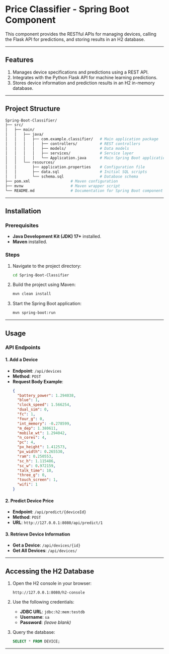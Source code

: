
# Price Classifier - Spring Boot Component

This component provides the RESTful APIs for managing devices, calling the Flask API for predictions, and storing results in an H2 database.

---

## Features

1. Manages device specifications and predictions using a REST API.
2. Integrates with the Python Flask API for machine learning predictions.
3. Stores device information and prediction results in an H2 in-memory database.

---

## Project Structure

```bash
Spring-Boot-Classifier/
├── src/
│   ├── main/
│   │   ├── java/
│   │   │   ├── com.example.classifier/   # Main application package
│   │   │   │   ├── controllers/          # REST controllers
│   │   │   │   ├── models/               # Data models
│   │   │   │   ├── services/             # Service layer
│   │   │   │   └── Application.java      # Main Spring Boot application
│   │   └── resources/
│   │       ├── application.properties    # Configuration file
│   │       ├── data.sql                  # Initial SQL scripts
│   │       └── schema.sql                # Database schema
├── pom.xml                  # Maven configuration
├── mvnw                     # Maven wrapper script
└── README.md                # Documentation for Spring Boot component
```

---

## Installation

### Prerequisites

- **Java Development Kit (JDK) 17+** installed.
- **Maven** installed.

### Steps

1. Navigate to the project directory:
   ```bash
   cd Spring-Boot-Classifier
   ```

2. Build the project using Maven:
   ```bash
   mvn clean install
   ```

3. Start the Spring Boot application:
   ```bash
   mvn spring-boot:run
   ```

---

## Usage

### API Endpoints

#### 1. Add a Device

- **Endpoint**: `/api/devices`
- **Method**: `POST`
- **Request Body Example**:
  ```json
  {
    "battery_power": 1.294038,
    "blue": 1,
    "clock_speed": 1.566254,
    "dual_sim": 0,
    "fc": 1,
    "four_g": 0,
    "int_memory": -0.278599,
    "m_dep": 1.380611,
    "mobile_wt": 1.294042,
    "n_cores": 4,
    "pc": 4,
    "px_height": 1.412573,
    "px_width": 0.265530,
    "ram": 0.250553,
    "sc_h": 1.115486,
    "sc_w": 0.972159,
    "talk_time": 10,
    "three_g": 0,
    "touch_screen": 1,
    "wifi": 1
  }

  ```

#### 2. Predict Device Price

- **Endpoint**: `/api/predict/{deviceId}`
- **Method**: `POST`
- **URL**: `http://127.0.0.1:8080/api/predict/1`

#### 3. Retrieve Device Information

- **Get a Device**: `/api/devices/{id}`
- **Get All Devices**: `/api/devices/`

---

## Accessing the H2 Database

1. Open the H2 console in your browser:
   ```
   http://127.0.0.1:8080/h2-console
   ```

2. Use the following credentials:
   - **JDBC URL**: `jdbc:h2:mem:testdb`
   - **Username**: `sa`
   - **Password**: *(leave blank)*

3. Query the database:
   ```sql
   SELECT * FROM DEVICE;
   ```

---

